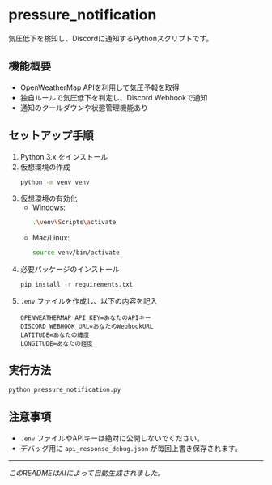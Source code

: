 # pressure_notification

気圧低下を検知し、Discordに通知するPythonスクリプトです。

## 機能概要
- OpenWeatherMap APIを利用して気圧予報を取得
- 独自ルールで気圧低下を判定し、Discord Webhookで通知
- 通知のクールダウンや状態管理機能あり

## セットアップ手順
1. Python 3.x をインストール
2. 仮想環境の作成
   ```sh
   python -m venv venv
   ```
3. 仮想環境の有効化
   - Windows:
     ```sh
     .\venv\Scripts\activate
     ```
   - Mac/Linux:
     ```sh
     source venv/bin/activate
     ```
4. 必要パッケージのインストール
   ```sh
   pip install -r requirements.txt
   ```
5. `.env` ファイルを作成し、以下の内容を記入
   ```env
   OPENWEATHERMAP_API_KEY=あなたのAPIキー
   DISCORD_WEBHOOK_URL=あなたのWebhookURL
   LATITUDE=あなたの緯度
   LONGITUDE=あなたの経度
   ```

## 実行方法
```sh
python pressure_notification.py
```

## 注意事項
- `.env` ファイルやAPIキーは絶対に公開しないでください。
- デバッグ用に `api_response_debug.json` が毎回上書き保存されます。

---

*このREADMEはAIによって自動生成されました。* 